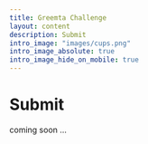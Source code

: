 ```yaml
---
title: Greemta Challenge
layout: content
description: Submit
intro_image: "images/cups.png"
intro_image_absolute: true
intro_image_hide_on_mobile: true
---
```

# Submit
coming soon ...
